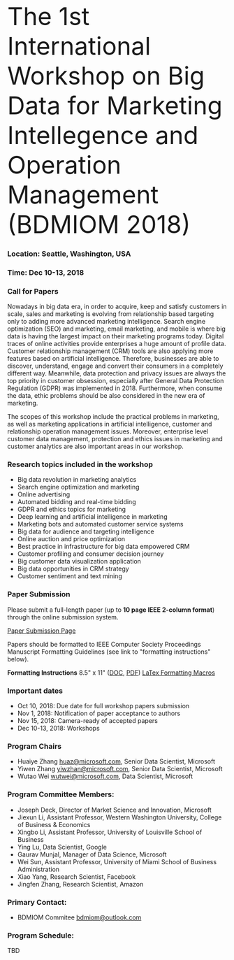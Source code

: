 <span style="font-size: 4em;">
The 1st International Workshop on Big Data for Marketing Intellegence and Operation Management (BDMIOM 2018)</span>


### Location: Seattle, Washington, USA

### Time: Dec 10-13, 2018

### Call for Papers
Nowadays in big data era, in order to acquire, keep and satisfy customers in scale, sales and marketing is evolving from relationship based targeting only to adding more advanced marketing intelligence. Search engine optimization (SEO) and marketing, email marketing, and mobile is where big data is having the largest impact on their marketing programs today. Digital traces of online activities provide enterprises a huge amount of profile data. Customer relationship management (CRM) tools are also applying more features based on artificial intelligence. Therefore, businesses are able to discover, understand, engage and convert their consumers in a completely different way. Meanwhile, data protection and privacy issues are always the top priority in customer obsession, especially after General Data Protection Regulation (GDPR) was implemented in 2018. Furthermore, when consume the data, ethic problems should be also considered in the new era of marketing.
 
The scopes of this workshop include the practical problems in marketing, as well as marketing applications in artificial intelligence, customer and relationship operation management issues. Moreover, enterprise level customer data management, protection and ethics issues in marketing and customer analytics are also important areas in our workshop. 

### Research topics included in the workshop
-	Big data revolution in marketing analytics
-	Search engine optimization and marketing
-	Online advertising
- Automated bidding and real-time bidding
-	GDPR and ethics topics for marketing
-	Deep learning and artificial intelligence in marketing
-	Marketing bots and automated customer service systems
-	Big data for audience and targeting intelligence
-	Online auction and price optimization
-	Best practice in infrastructure for big data empowered CRM
-	Customer profiling and consumer decision journey
-	Big customer data visualization application
-	Big data opportunities in CRM strategy
-	Customer sentiment and text mining 

### Paper Submission
Please submit a full-length paper (up to **10 page IEEE 2-column format**) through the online submission system.

[Paper Submission Page](https://wi-lab.com/cyberchair/2018/bigdata18/index.php)

Papers should be formatted to IEEE Computer Society Proceedings Manuscript Formatting Guidelines (see link to "formatting instructions" below). 

**Formatting Instructions**
8.5" x 11" ([DOC](ftp://pubftp.computer.org/press/outgoing/proceedings/instruct8.5x11x2.doc), [PDF](ftp://pubftp.computer.org/press/outgoing/proceedings/instruct8.5x11x2.pdf)) 
[LaTex Formatting Macros](ftp://pubftp.computer.org/Press/Outgoing/proceedings/IEEE_CS_Latex8.5x11x2.zip)

### Important dates
- Oct 10, 2018: Due date for full workshop papers submission
- Nov 1, 2018: Notification of paper acceptance to authors
- Nov 15, 2018: Camera-ready of accepted papers
- Dec 10-13, 2018: Workshops

### Program Chairs
- Huaiye Zhang <huaz@microsoft.com>, Senior Data Scientist, Microsoft
- Yiwen Zhang <yiwzhan@microsoft.com>, Senior Data Scientist, Microsoft
- Wutao Wei <wutwei@microsoft.com>, Data Scientist, Microsoft

### Program Committee Members:
- Joseph Deck, Director of Market Science and Innovation, Microsoft
- Jiexun Li, Assistant Professor, Western Washington University, College of Business & Economics
- Xingbo Li, Assistant Professor, University of Louisville School of Business
- Ying Lu, Data Scientist, Google
- Gaurav Munjal, Manager of Data Science, Microsoft
- Wei Sun, Assistant Professor, University of Miami School of Business Administration
- Xiao Yang, Research Scientist, Facebook
- Jingfen Zhang, Research Scientist, Amazon 

### Primary Contact:
- BDMIOM Commitee <bdmiom@outlook.com>

### Program Schedule:
TBD
